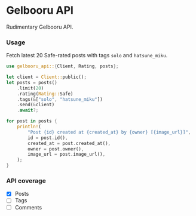 # Gelbooru API
Rudimentary Gelbooru API.

### Usage
Fetch latest 20 Safe-rated posts with tags `solo` and `hatsune_miku`.
```rust
use gelbooru_api::{Client, Rating, posts};

let client = Client::public();
let posts = posts()
	.limit(20)
	.rating(Rating::Safe)
	.tags(&["solo", "hatsune_miku"])
	.send(&client)
	.await?;

for post in posts {
	println!(
		"Post {id} created at {created_at} by {owner} [{image_url}]",
		id = post.id(),
		created_at = post.created_at(),
		owner = post.owner(),
		image_url = post.image_url(),
	);
}
```

### API coverage
- [x] Posts
- [ ] Tags
- [ ] Comments
